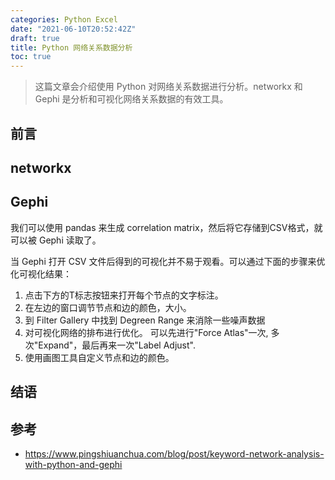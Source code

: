 ```yaml
---
categories: Python Excel
date: "2021-06-10T20:52:42Z"
draft: true
title: Python 网络关系数据分析
toc: true
---
```


> 这篇文章会介绍使用 Python 对网络关系数据进行分析。networkx 和 Gephi 是分析和可视化网络关系数据的有效工具。

## 前言

## networkx

## Gephi

我们可以使用 pandas 来生成 correlation matrix，然后将它存储到CSV格式，就可以被 Gephi 读取了。

当 Gephi 打开 CSV 文件后得到的可视化并不易于观看。可以通过下面的步骤来优化可视化结果：

1. 点击下方的T标志按钮来打开每个节点的文字标注。
2. 在左边的窗口调节节点和边的颜色，大小。
3. 到 Filter Gallery 中找到 Degreen Range 来消除一些噪声数据
4. 对可视化网络的排布进行优化。 可以先进行"Force Atlas"一次, 多次"Expand"，最后再来一次"Label Adjust".
5. 使用画图工具自定义节点和边的颜色。

## 结语

## 参考

* <https://www.pingshiuanchua.com/blog/post/keyword-network-analysis-with-python-and-gephi>

